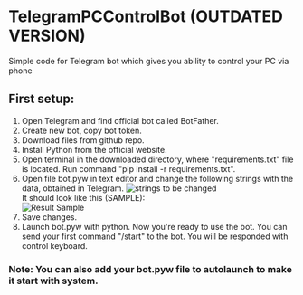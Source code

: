 # TelegramPCControlBot (OUTDATED VERSION)
Simple code for Telegram bot which gives you ability to control your PC via phone 

## First setup:
1. Open Telegram and find official bot called BotFather.
2. Create new bot, copy bot token.
3. Download files from github repo.
4. Install Python from the official website.
5. Open terminal in the downloaded directory, where "requirements.txt" file is located. Run command "pip install -r requirements.txt".
6. Open file bot.pyw in text editor and change the following strings with the data, obtained in Telegram.
![strings to be changed](https://iili.io/HtCi66F.png)<br />
It should look like this (SAMPLE):
<br />![Result Sample](https://iili.io/HtCiHkx.png)
7. Save changes.
8. Launch bot.pyw with python. Now you're ready to use the bot. You can send your first command "/start" to the bot. You will be responded with control keyboard.
### Note: You can also add your bot.pyw file to autolaunch to make it start with system.
